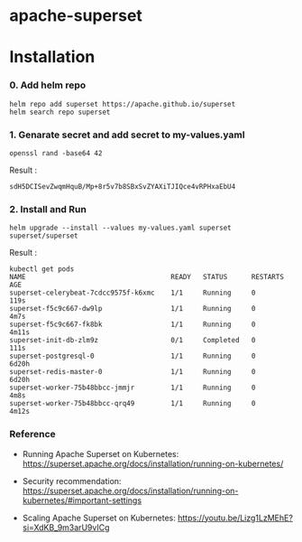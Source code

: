# apache-superset
# Installation
### 0. Add helm repo
```shell
helm repo add superset https://apache.github.io/superset
helm search repo superset
```
### 1. Genarate secret and add secret to my-values.yaml
```shell
openssl rand -base64 42
```
Result : 
```shell
sdH5DCISevZwqmHquB/Mp+8r5v7b8SBxSvZYAXiTJIQce4vRPHxaEbU4
```
### 2. Install and Run
```shell
helm upgrade --install --values my-values.yaml superset superset/superset
```
Result : 
```shell
kubectl get pods
NAME                                    READY   STATUS      RESTARTS   AGE
superset-celerybeat-7cdcc9575f-k6xmc    1/1     Running     0          119s
superset-f5c9c667-dw9lp                 1/1     Running     0          4m7s
superset-f5c9c667-fk8bk                 1/1     Running     0          4m11s
superset-init-db-zlm9z                  0/1     Completed   0          111s
superset-postgresql-0                   1/1     Running     0          6d20h
superset-redis-master-0                 1/1     Running     0          6d20h
superset-worker-75b48bbcc-jmmjr         1/1     Running     0          4m8s
superset-worker-75b48bbcc-qrq49         1/1     Running     0          4m12s
```

### Reference 
- Running Apache Superset on Kubernetes: https://superset.apache.org/docs/installation/running-on-kubernetes/   
- Security recommendation: https://superset.apache.org/docs/installation/running-on-kubernetes/#important-settings   

- Scaling Apache Superset on Kubernetes: https://youtu.be/Lizg1LzMEhE?si=XdKB_9m3arU9vICg
